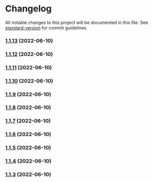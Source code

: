 # Changelog

All notable changes to this project will be documented in this file. See [standard-version](https://github.com/conventional-changelog/standard-version) for commit guidelines.

### [1.1.13](https://github.com/jte74/GolangRestSwag/compare/v1.1.12...v1.1.13) (2022-06-10)

### [1.1.12](https://github.com/jte74/GolangRestSwag/compare/v1.1.11...v1.1.12) (2022-06-10)

### [1.1.11](https://github.com/jte74/GolangRestSwag/compare/v1.1.10...v1.1.11) (2022-06-10)

### [1.1.10](https://github.com/jte74/GolangRestSwag/compare/v1.1.9...v1.1.10) (2022-06-10)

### [1.1.9](https://github.com/jte74/GolangRestSwag/compare/v1.1.8...v1.1.9) (2022-06-10)

### [1.1.8](https://github.com/jte74/GolangRestSwag/compare/v1.1.7...v1.1.8) (2022-06-10)

### [1.1.7](https://github.com/jte74/GolangRestSwag/compare/v1.1.6...v1.1.7) (2022-06-10)

### [1.1.6](https://github.com/jte74/GolangRestSwag/compare/v1.1.5...v1.1.6) (2022-06-10)

### [1.1.5](https://github.com/jte74/GolangRestSwag/compare/v1.1.4...v1.1.5) (2022-06-10)

### [1.1.4](https://github.com/jte74/GolangRestSwag/compare/v1.1.3...v1.1.4) (2022-06-10)

### [1.1.3](https://github.com/jte74/GolangRestSwag/compare/v1.1.2...v1.1.3) (2022-06-10)
